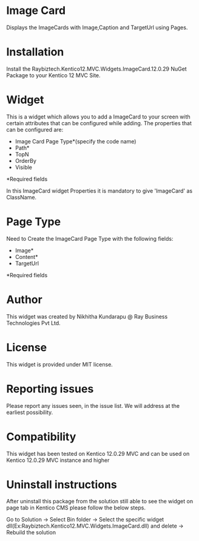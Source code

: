 # Image Card

Displays the ImageCards with Image,Caption and TargetUrl using Pages. 

# Installation

Install the Raybiztech.Kentico12.MVC.Widgets.ImageCard.12.0.29 NuGet Package to your Kentico 12 MVC Site. 

# Widget

This is a widget which allows you to add a ImageCard to your screen with certain attributes that can be configured while adding. The properties that can be configured are:

- Image Card Page Type*(specify the code name)
- Path*
- TopN
- OrderBy
- Visible

*Required fields

In this ImageCard widget Properties it is mandatory to give 'ImageCard' as ClassName.

# Page Type

Need to Create the ImageCard Page Type with the following fields:

- Image*
- Content*
- TargetUrl

*Required fields

# Author

This widget was created by Nikhitha Kundarapu @ Ray Business Technologies Pvt Ltd.

# License

This widget is provided under MIT license.

# Reporting issues

Please report any issues seen, in the issue list. We will address at the earliest possibility.

# Compatibility

This widget has been tested on Kentico 12.0.29 MVC and can be used on Kentico 12.0.29 MVC instance and higher

# Uninstall instructions

After uninstall this package from the solution still able to see the widget on page tab in Kentico CMS please follow the below steps.

Go to Solution -> Select Bin folder -> Select the specific widget dll(Ex:Raybiztech.Kentico12.MVC.Widgets.ImageCard.dll) and delete
-> Rebuild the solution
